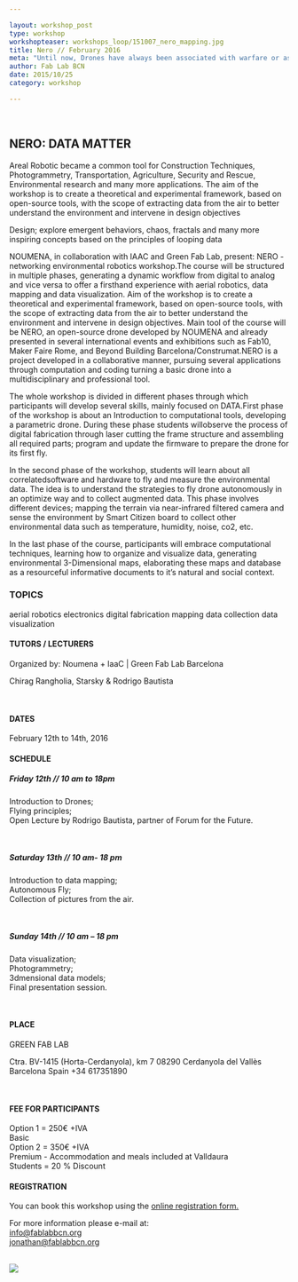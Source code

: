 ```yaml
---

layout: workshop_post
type: workshop
workshopteaser: workshops_loop/151007_nero_mapping.jpg
title: Nero // February 2016
meta: "Until now, Drones have always been associated with warfare or as a military robot aircrafts. However these days drone technology is becoming more and more affordable and mainstream, making it ideal for a wide range of applied research applications. "
author: Fab Lab BCN
date: 2015/10/25
category: workshop

---
```


<br>

<h2>NERO: DATA MATTER</h2>

Areal Robotic became a common tool for Construction Techniques, Photogrammetry, Transportation, Agriculture, Security and Rescue, Environmental research and many more applications. The aim of the workshop is to create a theoretical and experimental framework, based on open-source tools, with the scope of extracting data from the air to better understand the environment and intervene in design objectives
 
Design; explore emergent behaviors, chaos, fractals and many more inspiring concepts based on the principles of looping data

NOUMENA, in collaboration with IAAC and Green Fab Lab, present: NERO - networking environmental robotics workshop.The course will be structured in multiple phases, generating a dynamic workflow from digital to analog and vice versa to offer a firsthand experience with aerial robotics, data mapping and data visualization. Aim of the workshop is to create a theoretical and experimental framework, based on open-source tools, with the scope of extracting data from the air to better understand the environment and intervene in design objectives. Main tool of the course will be NERO, an open-source drone developed by NOUMENA and already presented in several international events and exhibitions such as Fab10, Maker Faire Rome, and Beyond Building Barcelona/Construmat.NERO is a project developed in a collaborative manner, pursuing several applications through computation and coding turning a basic drone into a multidisciplinary and professional tool.

The whole workshop is divided in different phases through which participants will develop several skills, mainly focused on DATA.First phase of the workshop is about an Introduction to computational tools, developing a parametric drone. During these phase students willobserve the process of digital fabrication through laser cutting the frame structure and assembling all required parts; program and update the firmware to prepare the drone for its first fly.

In the second phase of the workshop, students will learn about all correlatedsoftware and hardware to fly and measure the environmental data.  The idea is to understand the strategies to fly drone autonomously in an optimize way and to collect augmented data. This phase involves different devices; mapping the terrain via near-infrared filtered camera and sense the environment by Smart Citizen board to collect other environmental data such as temperature, humidity, noise, co2, etc.

In the last phase of the course, participants will embrace computational techniques, learning how to organize and visualize data, generating environmental 3-Dimensional maps, elaborating these maps and database as a resourceful informative documents to it’s natural and social context.

<h3>TOPICS</h3>
aerial robotics
electronics
digital fabrication
mapping
data collection
data visualization


<br>
<h4>TUTORS / LECTURERS</h4>
Organized by: Noumena + IaaC | Green Fab Lab Barcelona

Chirag Rangholia, Starsky & Rodrigo Bautista


<br>
<h4>DATES</h4>
February 12th to 14th, 2016

<h4>SCHEDULE</h4>
<h5>Friday 12th // 10 am to 18pm</h5>

Introduction to Drones;<br>
Flying principles;<br>
Open Lecture by Rodrigo Bautista, partner of Forum for the Future.<br>

<br>
<h5>Saturday 13th // 10 am- 18 pm</h5>

Introduction to data mapping;<br>
Autonomous Fly;<br>
Collection of pictures from the air.<br>

<br>
<h5>Sunday 14th // 10 am – 18 pm</h5>

Data visualization;<br>
Photogrammetry;<br>
3dmensional data models;<br>
Final presentation session.<br>

<br>
<h4>PLACE</h4>
GREEN FAB LAB

Ctra. BV-1415 (Horta-Cerdanyola), km 7 
08290 Cerdanyola del Vallès 
Barcelona 
Spain
+34 617351890 

<br>
<h4>FEE FOR PARTICIPANTS</h4>
Option 1 = 250€ +IVA<br>
Basic
<br>
Option 2 = 350€ +IVA<br>
Premium - Accommodation and meals included at Valldaura
<br>
Students = 20 % Discount


<br>
<h4>REGISTRATION</h4>
You can book this workshop using the <a target="_blank" href="http://valldaura.fikket.es/event/nero"><u>online registration form.</u></a>    


For more information please e-mail at:<br>
info@fablabbcn.org<br>
jonathan@fablabbcn.org<br>



<br>

<img src="{{site.baseurl}}{{ site.url }}/img/workshops/workshops_loop/151007_nero_mapping.jpg">


